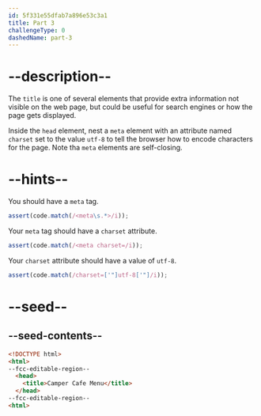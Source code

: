 ```yaml
---
id: 5f331e55dfab7a896e53c3a1
title: Part 3
challengeType: 0
dashedName: part-3
---
```


# --description--

The `title` is one of several elements that provide extra information not visible on the web page, but could be useful for search engines or how the page gets displayed.

Inside the `head` element, nest a `meta` element with an attribute named `charset` set to the value `utf-8` to tell the browser how to encode characters for the page. Note tha `meta` elements are self-closing.

# --hints--

You should have a `meta` tag.

```js
assert(code.match(/<meta\s.*>/i));
```

Your `meta` tag should have a `charset` attribute.

```js
assert(code.match(/<meta charset=/i));
```

Your `charset` attribute should have a value of `utf-8`.

```js
assert(code.match(/charset=['"]utf-8['"]/i));
```

# --seed--

## --seed-contents--

```html
<!DOCTYPE html>
<html>
--fcc-editable-region--
  <head>
    <title>Camper Cafe Menu</title>
  </head>
--fcc-editable-region--
<html>
```

